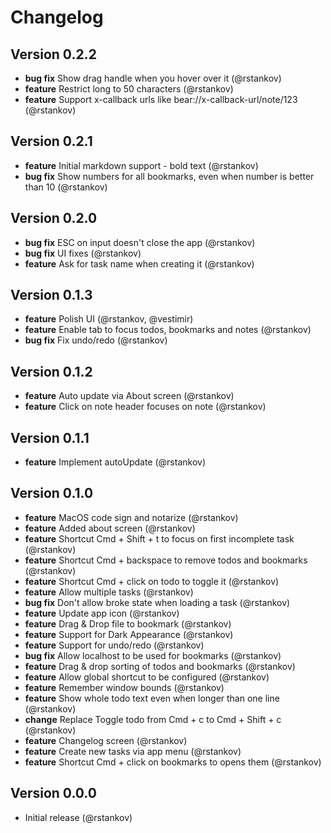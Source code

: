 # Changelog

## Version 0.2.2

* __bug fix__ Show drag handle when you hover over it (@rstankov)
* __feature__ Restrict long to 50 characters (@rstankov)
* __feature__ Support x-callback urls like bear://x-callback-url/note/123 (@rstankov)

## Version 0.2.1

* __feature__ Initial markdown support - bold text (@rstankov)
* __bug fix__ Show numbers for all bookmarks, even when number is better than 10 (@rstankov)

## Version 0.2.0

* __bug fix__ ESC on input doesn't close the app (@rstankov)
* __bug fix__ UI fixes (@rstankov)
* __feature__ Ask for task name when creating it (@rstankov)

## Version 0.1.3

* __feature__ Polish UI (@rstankov, @vestimir)
* __feature__ Enable tab to focus todos, bookmarks and notes (@rstankov)
* __bug fix__ Fix undo/redo (@rstankov)

## Version 0.1.2

* __feature__ Auto update via About screen (@rstankov)
* __feature__ Click on note header focuses on note (@rstankov)

## Version 0.1.1

* __feature__ Implement autoUpdate (@rstankov)

## Version 0.1.0

* __feature__ MacOS code sign and notarize (@rstankov)
* __feature__ Added about screen (@rstankov)
* __feature__ Shortcut Cmd + Shift + t to focus on first incomplete task (@rstankov)
* __feature__ Shortcut Cmd + backspace to remove todos and bookmarks (@rstankov)
* __feature__ Shortcut Cmd + click on todo to toggle it (@rstankov)
* __feature__ Allow multiple tasks (@rstankov)
* __bug fix__ Don't allow broke state when loading a task (@rstankov)
* __feature__ Update app icon (@rstankov)
* __feature__ Drag & Drop file to bookmark (@rstankov)
* __feature__ Support for Dark Appearance (@rstankov)
* __feature__ Support for undo/redo (@rstankov)
* __bug fix__ Allow localhost to be used for bookmarks (@rstankov)
* __feature__ Drag & drop sorting of todos and bookmarks (@rstankov)
* __feature__ Allow global shortcut to be configured (@rstankov)
* __feature__ Remember window bounds (@rstankov)
* __feature__ Show whole todo text even when longer than one line (@rstankov)
* __change__ Replace Toggle todo from Cmd + c to Cmd + Shift + c (@rstankov)
* __feature__ Changelog screen (@rstankov)
* __feature__ Create new tasks via app menu (@rstankov)
* __feature__ Shortcut Cmd + click on bookmarks to opens them (@rstankov)

## Version 0.0.0

* Initial release (@rstankov)
